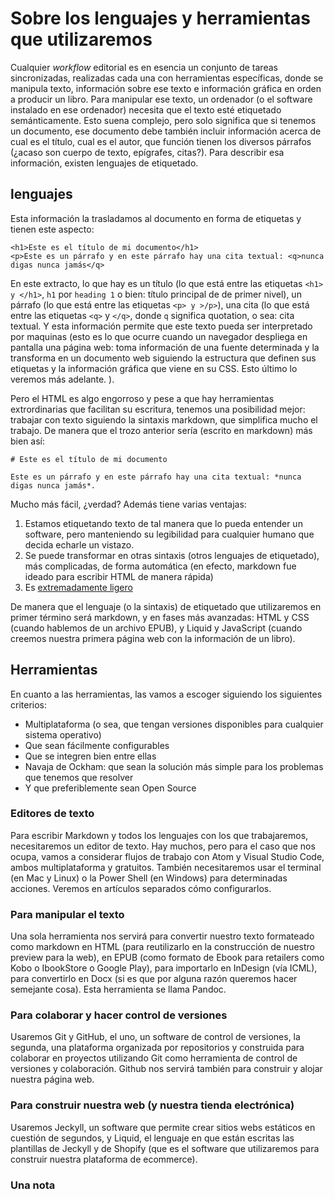 # Sobre los lenguajes y herramientas que utilizaremos

Cualquier _workflow_ editorial es en esencia un conjunto de tareas sincronizadas, realizadas cada una con herramientas específicas, donde se manipula texto, información sobre ese texto e información gráfica en orden a  producir un libro. Para manipular ese texto, un ordenador (o el software instalado en ese ordenador) necesita que el texto esté etiquetado  semánticamente. Esto suena complejo, pero solo significa que si tenemos un documento, ese documento debe también incluir información acerca de cual es el título, cual es el autor, que función tienen los diversos párrafos (¿acaso son cuerpo de texto, epígrafes, citas?). Para describir esa información, existen lenguajes de etiquetado.

## lenguajes

Esta información la trasladamos al documento en forma de etiquetas y tienen este aspecto:

````
<h1>Este es el título de mi documento</h1>
<p>Este es un párrafo y en este párrafo hay una cita textual: <q>nunca digas nunca jamás</q>
````
En este extracto, lo que hay es un título (lo que está entre las etiquetas `<h1> y </h1>`, `h1` por `heading 1` o bien: título principal de de primer nivel), un párrafo (lo que está entre las etiquetas `<p> y >/p>`), una cita (lo que está entre las etiquetas `<q>` y `</q>`, donde `q` significa quotation, o sea: cita textual. Y esta información permite que este texto pueda ser interpretado por maquinas (esto es lo que ocurre cuando un navegador despliega en pantalla una página web: toma información de una fuente determinada y la transforma en un documento web siguiendo la estructura que definen sus etiquetas y la información gráfica que viene en su CSS. Esto último lo veremos más adelante. ).

Pero el HTML es algo engorroso y pese a que hay herramientas extrordinarias que facilitan su escritura, tenemos una posibilidad mejor: trabajar con texto siguiendo la sintaxis markdown, que simplifica mucho el trabajo. De manera que el trozo anterior sería (escrito en markdown) más bien así:

````
# Este es el título de mi documento

Este es un párrafo y en este párrafo hay una cita textual: *nunca digas nunca jamás*.
````
Mucho más fácil, ¿verdad? Además tiene varias ventajas:

1. Estamos etiquetando texto de tal manera que lo pueda entender un software, pero manteniendo su legibilidad para cualquier humano que decida echarle un vistazo.
2. Se puede transformar en otras sintaxis (otros lenguajes de etiquetado), más complicadas, de forma automática (en efecto, markdown fue ideado para escribir HTML de manera rápida)
3. Es [extremadamente ligero](/wordVersusMarkdown.md)

De manera que el lenguaje (o la sintaxis) de etiquetado que utilizaremos en primer término será markdown, y en fases más avanzadas: HTML y CSS (cuando hablemos de un archivo EPUB), y Liquid y JavaScript (cuando creemos nuestra primera página web con la información de un libro).

## Herramientas

En cuanto a las herramientas, las vamos a escoger siguiendo los siguientes criterios:

- Multiplataforma (o sea, que tengan versiones disponibles para cualquier sistema operativo)
- Que sean fácilmente configurables
- Que se integren bien entre ellas
- Navaja de Ockham: que sean la solución más simple para los problemas que tenemos que resolver
- Y que preferiblemente sean Open Source

### Editores de texto

Para escribir Markdown y todos los lenguajes con los que trabajaremos, necesitaremos un editor de texto. Hay muchos, pero para el caso que nos ocupa, vamos a considerar flujos de trabajo con Atom y Visual Studio Code, ambos multiplataforma y gratuitos. También necesitaremos usar el terminal (en Mac y Linux) o la Power Shell (en Windows) para determinadas acciones. Veremos en artículos separados cómo configurarlos.


### Para manipular el texto

Una sola herramienta nos servirá para convertir nuestro texto formateado como markdown en HTML (para reutilizarlo en la construcción de nuestro preview para la web), en EPUB (como formato de Ebook para retailers como Kobo o IbookStore o Google Play), para importarlo en InDesign (vía ICML), para convertirlo en Docx (si es que por alguna razón queremos hacer semejante cosa). Esta herramienta se llama Pandoc.

### Para colaborar y hacer control de versiones

Usaremos Git y GitHub, el uno, un software de control de versiones, la segunda, una plataforma organizada por repositorios y construida para colaborar en proyectos utilizando Git como herramienta de control de versiones y colaboración. Github nos servirá también para construir y alojar nuestra página web.

### Para construir nuestra web (y nuestra tienda electrónica)

Usaremos Jeckyll, un software que permite crear sitios webs estáticos en cuestión de segundos, y Liquid, el lenguaje en que están escritas las plantillas de Jeckyll y de Shopify (que es el software que utilizaremos para construir nuestra plataforma de ecommerce).

### Una nota
